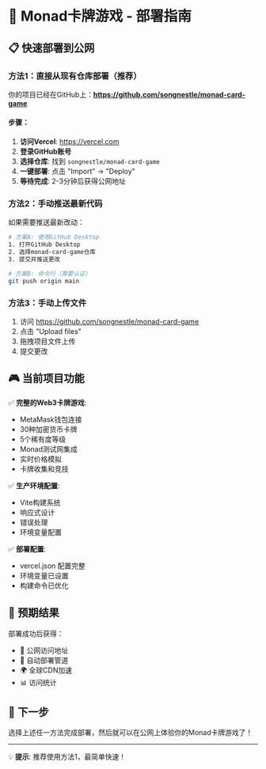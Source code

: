 # 🎴 Monad卡牌游戏 - 部署指南

## 📋 快速部署到公网

### 方法1：直接从现有仓库部署（推荐）

你的项目已经在GitHub上：**https://github.com/songnestle/monad-card-game**

#### 步骤：
1. **访问Vercel**: https://vercel.com
2. **登录GitHub账号**
3. **选择仓库**: 找到 `songnestle/monad-card-game`
4. **一键部署**: 点击 "Import" → "Deploy"
5. **等待完成**: 2-3分钟后获得公网地址

### 方法2：手动推送最新代码

如果需要推送最新改动：

```bash
# 方案A: 使用GitHub Desktop
1. 打开GitHub Desktop
2. 选择monad-card-game仓库
3. 提交并推送更改

# 方案B: 命令行（需要认证）
git push origin main
```

### 方法3：手动上传文件

1. 访问 https://github.com/songnestle/monad-card-game
2. 点击 "Upload files"
3. 拖拽项目文件上传
4. 提交更改

## 🎮 当前项目功能

✅ **完整的Web3卡牌游戏**:
- MetaMask钱包连接
- 30种加密货币卡牌
- 5个稀有度等级
- Monad测试网集成
- 实时价格模拟
- 卡牌收集和竞技

✅ **生产环境配置**:
- Vite构建系统
- 响应式设计
- 错误处理
- 环境变量配置

✅ **部署配置**:
- vercel.json 配置完整
- 环境变量已设置
- 构建命令已优化

## 🚀 预期结果

部署成功后获得：
- 📱 公网访问地址
- 🔄 自动部署管道
- 🌍 全球CDN加速
- 📊 访问统计

## 🎯 下一步

选择上述任一方法完成部署，然后就可以在公网上体验你的Monad卡牌游戏了！

---
💡 **提示**: 推荐使用方法1，最简单快速！